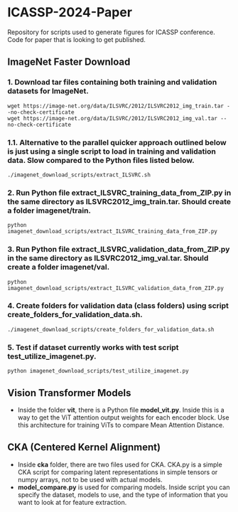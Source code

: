 # ICASSP-2024-Paper
Repository for scripts used to generate figures for ICASSP conference. Code for paper that is looking to get published.

## ImageNet Faster Download
### 1. Download tar files containing both training and validation datasets for ImageNet.
```
wget https://image-net.org/data/ILSVRC/2012/ILSVRC2012_img_train.tar --no-check-certificate
wget https://image-net.org/data/ILSVRC/2012/ILSVRC2012_img_val.tar --no-check-certificate
```
### 1.1. Alternative to the parallel quicker approach outlined below is just using a single script to load in training and validation data. Slow compared to the Python files listed below.
```
./imagenet_download_scripts/extract_ILSVRC.sh
```
### 2. Run Python file **extract_ILSVRC_training_data_from_ZIP.py** in the same directory as **ILSVRC2012_img_train.tar**. Should create a folder **imagenet/train**.
```
python imagenet_download_scripts/extract_ILSVRC_training_data_from_ZIP.py
```
### 3. Run Python file **extract_ILSVRC_validation_data_from_ZIP.py** in the same directory as **ILSVRC2012_img_val.tar**. Should create a folder **imagenet/val**.
```
python imagenet_download_scripts/extract_ILSVRC_validation_data_from_ZIP.py
```
### 4. Create folders for validation data (class folders) using script **create_folders_for_validation_data.sh**.
```
./imagenet_download_scripts/create_folders_for_validation_data.sh
```
### 5. Test if dataset currently works with test script **test_utilize_imagenet.py**.
```
python imagenet_download_scripts/test_utilize_imagenet.py
```
## Vision Transformer Models
* Inside the folder **vit**, there is a Python file **model_vit.py**. Inside this is a way to get the ViT attention output weights for each encoder block. Use this architecture for training ViTs to compare Mean Attention Distance.
## CKA (Centered Kernel Alignment)
* Inside **cka** folder, there are two files used for CKA. CKA.py is a simple CKA script for comparing latent representations in simple tensors or numpy arrays, not to be used with actual models.
* **model_compare.py** is used for comparing models. Inside script you can specify the dataset, models to use, and the type of information that you want to look at for feature extraction.
